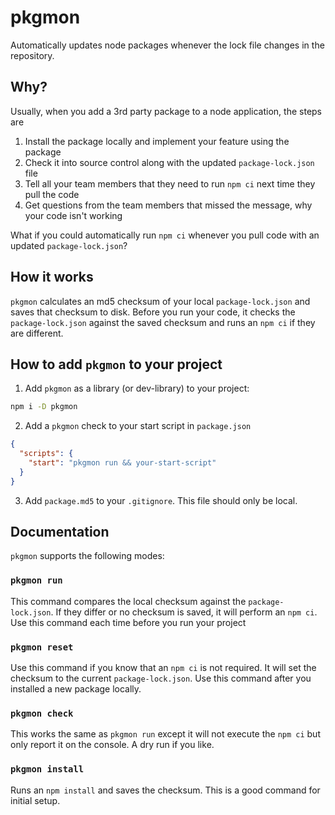 # pkgmon

Automatically updates node packages whenever the lock file changes in the repository.

## Why?

Usually, when you add a 3rd party package to a node application, the steps are

1. Install the package locally and implement your feature using the package
2. Check it into source control along with the updated `package-lock.json` file
3. Tell all your team members that they need to run `npm ci` next time they pull the code
4. Get questions from the team members that missed the message, why your code isn't working

What if you could automatically run `npm ci` whenever you pull code with an updated `package-lock.json`?

## How it works

`pkgmon` calculates an md5 checksum of your local `package-lock.json` and saves that checksum to disk. Before you run your code, it checks the `package-lock.json` against the saved checksum and runs an `npm ci` if they are different.

## How to add `pkgmon` to your project

1. Add `pkgmon` as a library (or dev-library) to your project:
```bash
npm i -D pkgmon
```
2. Add a `pkgmon` check to your start script in `package.json`
```json
{
  "scripts": {
    "start": "pkgmon run && your-start-script"
  }
}
```
3. Add `package.md5` to your `.gitignore`. This file should only be local.

## Documentation

`pkgmon` supports the following modes:

### `pkgmon run`

This command compares the local checksum against the `package-lock.json`. If they differ or no checksum is saved, it will perform an `npm ci`. Use this command each time before you run your project

### `pkgmon reset`

Use this command if you know that an `npm ci` is not required. It will set the checksum to the current `package-lock.json`. Use this command after you installed a new package locally.

### `pkgmon check`

This works the same as `pkgmon run` except it will not execute the `npm ci` but only report it on the console. A dry run if you like.

### `pkgmon install`

Runs an `npm install` and saves the checksum. This is a good command for initial setup.

